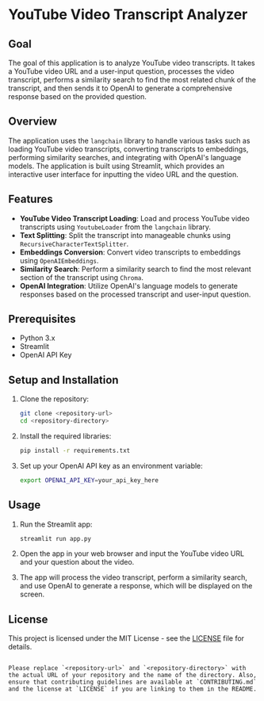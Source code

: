 
# YouTube Video Transcript Analyzer

## Goal

The goal of this application is to analyze YouTube video transcripts. It takes a YouTube video URL and a user-input question, processes the video transcript, performs a similarity search to find the most related chunk of the transcript, and then sends it to OpenAI to generate a comprehensive response based on the provided question.

## Overview

The application uses the `langchain` library to handle various tasks such as loading YouTube video transcripts, converting transcripts to embeddings, performing similarity searches, and integrating with OpenAI's language models. The application is built using Streamlit, which provides an interactive user interface for inputting the video URL and the question.

## Features

- **YouTube Video Transcript Loading**: Load and process YouTube video transcripts using `YoutubeLoader` from the `langchain` library.
- **Text Splitting**: Split the transcript into manageable chunks using `RecursiveCharacterTextSplitter`.
- **Embeddings Conversion**: Convert video transcripts to embeddings using `OpenAIEmbeddings`.
- **Similarity Search**: Perform a similarity search to find the most relevant section of the transcript using `Chroma`.
- **OpenAI Integration**: Utilize OpenAI's language models to generate responses based on the processed transcript and user-input question.

## Prerequisites

- Python 3.x
- Streamlit
- OpenAI API Key

## Setup and Installation

1. Clone the repository:
   ```sh
   git clone <repository-url>
   cd <repository-directory>
   ```

2. Install the required libraries:
   ```sh
   pip install -r requirements.txt
   ```

3. Set up your OpenAI API key as an environment variable:
   ```sh
   export OPENAI_API_KEY=your_api_key_here
   ```

## Usage

1. Run the Streamlit app:
   ```sh
   streamlit run app.py
   ```

2. Open the app in your web browser and input the YouTube video URL and your question about the video.

3. The app will process the video transcript, perform a similarity search, and use OpenAI to generate a response, which will be displayed on the screen.


## License

This project is licensed under the MIT License - see the [LICENSE](https://github.com/git/git-scm.com/blob/main/MIT-LICENSE.txt) file for details.
```

Please replace `<repository-url>` and `<repository-directory>` with the actual URL of your repository and the name of the directory. Also, ensure that contributing guidelines are available at `CONTRIBUTING.md` and the license at `LICENSE` if you are linking to them in the README.